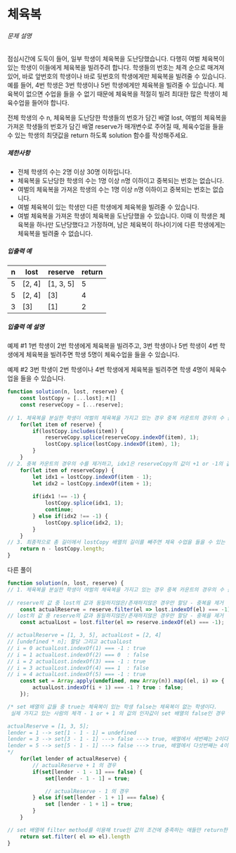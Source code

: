 # 체육복

###### 문제 설명

점심시간에 도둑이 들어, 일부 학생이 체육복을 도난당했습니다. 다행히 여벌 체육복이 있는 학생이 이들에게 체육복을 빌려주려 합니다. 학생들의 번호는 체격 순으로 매겨져 있어, 바로 앞번호의 학생이나 바로 뒷번호의 학생에게만 체육복을 빌려줄 수 있습니다. 예를 들어, 4번 학생은 3번 학생이나 5번 학생에게만 체육복을 빌려줄 수 있습니다. 체육복이 없으면 수업을 들을 수 없기 때문에 체육복을 적절히 빌려 최대한 많은 학생이 체육수업을 들어야 합니다.

전체 학생의 수 n, 체육복을 도난당한 학생들의 번호가 담긴 배열 lost, 여벌의 체육복을 가져온 학생들의 번호가 담긴 배열 reserve가 매개변수로 주어질 때, 체육수업을 들을 수 있는 학생의 최댓값을 return 하도록 solution 함수를 작성해주세요.

##### 제한사항

- 전체 학생의 수는 2명 이상 30명 이하입니다.
- 체육복을 도난당한 학생의 수는 1명 이상 n명 이하이고 중복되는 번호는 없습니다.
- 여벌의 체육복을 가져온 학생의 수는 1명 이상 n명 이하이고 중복되는 번호는 없습니다.
- 여벌 체육복이 있는 학생만 다른 학생에게 체육복을 빌려줄 수 있습니다.
- 여벌 체육복을 가져온 학생이 체육복을 도난당했을 수 있습니다. 이때 이 학생은 체육복을 하나만 도난당했다고 가정하며, 남은 체육복이 하나이기에 다른 학생에게는 체육복을 빌려줄 수 없습니다.

##### 입출력 예

| n   | lost   | reserve   | return |
| --- | ------ | --------- | ------ |
| 5   | [2, 4] | [1, 3, 5] | 5      |
| 5   | [2, 4] | [3]       | 4      |
| 3   | [3]    | [1]       | 2      |

##### 입출력 예 설명

예제 #1
1번 학생이 2번 학생에게 체육복을 빌려주고, 3번 학생이나 5번 학생이 4번 학생에게 체육복을 빌려주면 학생 5명이 체육수업을 들을 수 있습니다.

예제 #2
3번 학생이 2번 학생이나 4번 학생에게 체육복을 빌려주면 학생 4명이 체육수업을 들을 수 있습니다.

```javascript
function solution(n, lost, reserve) {
	const lostCopy = [...lost];ㅊ[]
    const reserveCopy = [...reserve];
    
// 1. 체육복을 분실한 학생이 여벌의 체육복을 가지고 있는 경우 중복 카운트의 경우의 수 를 제거하기 위해 splice method를 이용해 lostCopy and reserveCopy 배열에서 제거.
    for(let item of reserve) {
        if(lostCopy.includes(item)) {
            reserveCopy.splice(reserveCopy.indexOf(item), 1);
            lostCopy.splice(lostCopy.indexOf(item), 1);
        }
    }
// 2. 중복 카운트의 경우의 수를 제거하고, idx1은 reserveCopy의 값이 +1 or -1의 값이 lostCopy 배열의 값에 존재하는 경우 빌려줄 수 있다는 말이기 때문에 해당 값을 lostCopy 배열에서 제거
    for(let item of reserveCopy) {
        let idx1 = lostCopy.indexOf(item - 1);
        let idx2 = lostCopy.indexOf(item + 1);
        
        if(idx1 !== -1) {
        	lostCopy.splice(idx1, 1);
            continue;
        } else if(idx2 !== -1) {
            lostCopy.splice(idx2, 1);
        }
    }
// 3. 최종적으로 총 길이에서 lostCopy 배열의 길이를 빼주면 체육 수업을 들을 수 있는 학생의 최대값을 구할 수 있다.     
    return n - lostCopy.length;
}
```

다른 풀이
```javascript
function solution(n, lost, reserve) {
// 1. 체육복을 분실한 학생이 여벌의 체육복을 가지고 있는 경우 중복 카운트의 경우의 수 를 제거하기 위해
    
// reserve의 값 중 lost의 값과 동일하지않은/존재하지않은 경우만 할당 - 중복을 제거
    const actualReserve = reserve.filter(el => lost.indexOf(el) === -1);
// lost의 값 중 reserve의 값과 동일하지않은/존재하지않은 경우만 할당 - 중복을 제거
    const actualLost = lost.filter(el => reserve.indexOf(el) === -1);

// actualReserve = [1, 3, 5], actualLost = [2, 4]
// [undefined * n]; 할당 그리고 actualLost 
// i = 0 actualLost.indexOf(1) === -1 : true
// i = 1 actualLost.indexOf(2) === 0  : false
// i = 2 actualLost.indexOf(3) === -1 : true
// i = 3 actualLost.indexOf(4) === 1  : false
// i = 4 actualLost.indexOf(5) === -1 : true
    const set = Array.apply(undefined, new Array(n)).map((el, i) => {
        actualLost.indexOf(i + 1) === -1 ? true : false;
    });

/* set 배열의 값들 중 true는 체육복이 있는 학생 false는 체육복이 없는 학생이다.
 실제 가지고 있는 사람의 체격 - 1 or + 1 의 값의 인자값이 set 배열의 false인 경우 true로 즉 빌려줄 수 있음을 의미한다. 배열의 index는 0부터 시작하기 때문에 처음에 -1을 해주고 -1 or +1 을 계산해준다.

actualReserve = [1, 3, 5];
lender = 1 --> set[1 - 1 - 1] = undefined 
lender = 3 --> set[3 - 1 - 1] ---> false ---> true, 배열에서 세번째는 2이다
lender = 5 --> set[5 - 1 - 1] ---> false ---> true, 배열에서 다섯번째는 4이다
*/ 
    for(let lender of actualReserve) {
        // actualReserve + 1 의 경우
        if(set[lender - 1 - 1] === false) {
            set[lender - 1 - 1] = true;

            // actualReserve - 1 의 경우
        } else if(set[lender - 1 + 1] === false) {
            set [lender - 1 + 1] = true;
        }
    }

// set 배열에 filter method를 이용해 true인 값의 조건에 충족하는 애들만 return한 배열의 길이를 리턴 = 체육 수업을 들을 수 있는 최대값
    return set.filter( el => el).length
}



```

